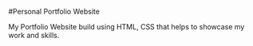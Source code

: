 #Personal Portfolio Website

My Portfolio Website build using HTML, CSS that helps to showcase my work and skills.
